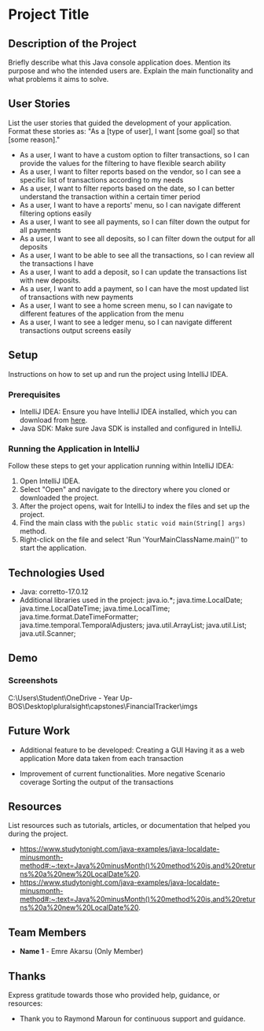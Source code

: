 # Project Title

## Description of the Project

Briefly describe what this Java console application does. Mention its purpose and who the intended users are. Explain the main functionality and what problems it aims to solve.



## User Stories

List the user stories that guided the development of your application. Format these stories as: "As a [type of user], I want [some goal] so that [some reason]."

- As a user, I want to have a custom option to filter transactions, so I can provide the values for the filtering to have flexible search ability
- As a user, I want to filter reports based on the vendor, so I can see a specific list of transactions according to my needs
- As a user, I want to filter reports based on the date, so I can better understand the transaction within a certain timer period
- As a user, I want to have a reports' menu, so I can navigate different filtering options easily
- As a user, I want to see all payments, so I can filter down the output for all payments
- As a user, I want to see all deposits, so I can filter down the output for all deposits
- As a user, I want to be able to see all the transactions, so I can review all the transactions I have
- As a user, I want to add a deposit, so I can update the transactions list with new deposits.
- As a user, I want to add a payment, so I can have the most updated list of transactions with new payments
- As a user, I want to see a home screen menu, so I can navigate to different features of the application from the menu
- As a user, I want to see a ledger menu, so I can navigate different transactions output screens easily

## Setup

Instructions on how to set up and run the project using IntelliJ IDEA.

### Prerequisites

- IntelliJ IDEA: Ensure you have IntelliJ IDEA installed, which you can download from [here](https://www.jetbrains.com/idea/download/).
- Java SDK: Make sure Java SDK is installed and configured in IntelliJ.

### Running the Application in IntelliJ

Follow these steps to get your application running within IntelliJ IDEA:

1. Open IntelliJ IDEA.
2. Select "Open" and navigate to the directory where you cloned or downloaded the project.
3. After the project opens, wait for IntelliJ to index the files and set up the project.
4. Find the main class with the `public static void main(String[] args)` method.
5. Right-click on the file and select 'Run 'YourMainClassName.main()'' to start the application.

## Technologies Used

- Java: corretto-17.0.12
- Additional libraries used in the project:
java.io.*;
java.time.LocalDate;
java.time.LocalDateTime;
java.time.LocalTime;
java.time.format.DateTimeFormatter;
java.time.temporal.TemporalAdjusters;
java.util.ArrayList;
java.util.List;
java.util.Scanner;

## Demo

### Screenshots

C:\Users\Student\OneDrive - Year Up- BOS\Desktop\pluralsight\capstones\FinancialTracker\imgs

## Future Work

- Additional feature to be developed:
Creating a GUI
Having it as a web application
More data taken from each transaction

- Improvement of current functionalities.
More negative Scenario coverage
Sorting the output of the transactions


## Resources

List resources such as tutorials, articles, or documentation that helped you during the project.

- https://www.studytonight.com/java-examples/java-localdate-minusmonth-method#:~:text=Java%20minusMonth()%20method%20is,and%20returns%20a%20new%20LocalDate%20.
- https://www.studytonight.com/java-examples/java-localdate-minusmonth-method#:~:text=Java%20minusMonth()%20method%20is,and%20returns%20a%20new%20LocalDate%20.

## Team Members

- **Name 1** - Emre Akarsu (Only Member)


## Thanks

Express gratitude towards those who provided help, guidance, or resources:

- Thank you to Raymond Maroun for continuous support and guidance.

